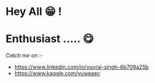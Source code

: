 # Hey All 😁 !

# Enthusiast ..... 😋

*Catch me on* :- 

- <https://www.linkedin.com/in/yuvraj-singh-6b709a25b>
- <https://www.kaggle.com/yuweaec>

